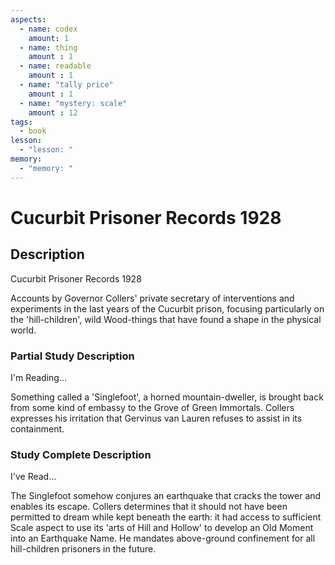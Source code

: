 ```yaml
---
aspects: 
  - name: codex
    amount: 1
  - name: thing
    amount : 1
  - name: readable
    amount : 1
  - name: "tally price"
    amount : 1
  - name: "mystery: scale"
    amount : 12
tags:
  - book
lesson:
  - "lesson: "
memory:
  - "memory: "
---
```


# Cucurbit Prisoner Records 1928

## Description
Cucurbit Prisoner Records 1928

Accounts by Governor Collers' private secretary of interventions and experiments in the last years of the Cucurbit prison, focusing particularly on the 'hill-children', wild Wood-things that have found a shape in the physical world.
### Partial Study Description
I'm Reading...

Something called a 'Singlefoot', a horned mountain-dweller, is brought back from some kind of embassy to the Grove of Green Immortals. Collers expresses his irritation that Gervinus van Lauren refuses to assist in its containment.
### Study Complete Description
I've Read...

The Singlefoot somehow conjures an earthquake that cracks the tower and enables its escape. Collers determines that it should not have been permitted to dream while kept beneath the earth: it had access to sufficient Scale aspect to use its 'arts of Hill and Hollow' to develop an Old Moment into an Earthquake Name. He mandates above-ground confinement for all hill-children prisoners in the future.